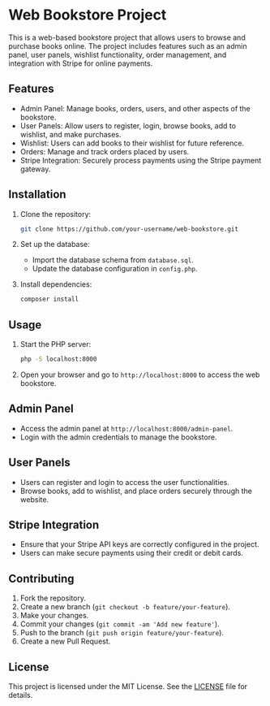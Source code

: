 # Web Bookstore Project

This is a web-based bookstore project that allows users to browse and purchase books online. The project includes features such as an admin panel, user panels, wishlist functionality, order management, and integration with Stripe for online payments.

## Features

- Admin Panel: Manage books, orders, users, and other aspects of the bookstore.
- User Panels: Allow users to register, login, browse books, add to wishlist, and make purchases.
- Wishlist: Users can add books to their wishlist for future reference.
- Orders: Manage and track orders placed by users.
- Stripe Integration: Securely process payments using the Stripe payment gateway.

## Installation

1. Clone the repository:
    ```bash
    git clone https://github.com/your-username/web-bookstore.git
    ```

2. Set up the database:
    - Import the database schema from `database.sql`.
    - Update the database configuration in `config.php`.

3. Install dependencies:
    ```bash
    composer install
    ```

## Usage

1. Start the PHP server:
    ```bash
    php -S localhost:8000
    ```

2. Open your browser and go to `http://localhost:8000` to access the web bookstore.

## Admin Panel

- Access the admin panel at `http://localhost:8000/admin-panel`.
- Login with the admin credentials to manage the bookstore.

## User Panels

- Users can register and login to access the user functionalities.
- Browse books, add to wishlist, and place orders securely through the website.

## Stripe Integration

- Ensure that your Stripe API keys are correctly configured in the project.
- Users can make secure payments using their credit or debit cards.

## Contributing

1. Fork the repository.
2. Create a new branch (`git checkout -b feature/your-feature`).
3. Make your changes.
4. Commit your changes (`git commit -am 'Add new feature'`).
5. Push to the branch (`git push origin feature/your-feature`).
6. Create a new Pull Request.

## License

This project is licensed under the MIT License. See the [LICENSE](LICENSE) file for details.
